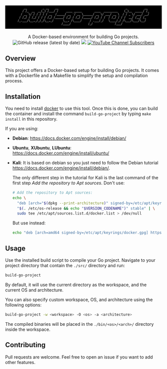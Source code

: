 ![](./.github/banner.png)

<p align="center">
    A Docker-based environment for building Go projects.
    <br>
    <img alt="GitHub release (latest by date)" src="https://img.shields.io/github/v/release/p0dalirius/docker-build-go-project">
    <a href="https://twitter.com/intent/follow?screen_name=podalirius_" title="Follow"><img src="https://img.shields.io/twitter/follow/podalirius_?label=Podalirius&style=social"></a>
    <a href="https://www.youtube.com/c/Podalirius_?sub_confirmation=1" title="Subscribe"><img alt="YouTube Channel Subscribers" src="https://img.shields.io/youtube/channel/subscribers/UCF_x5O7CSfr82AfNVTKOv_A?style=social"></a>
    <br>
</p>


## Overview

This project offers a Docker-based setup for building Go projects. It comes with a Dockerfile and a Makefile to simplify the setup and compilation process.


## Installation

You need to install [docker](https://docs.docker.com/engine/install/ubuntu/) to use this tool. Once this is done, you can build the container and install the command `build-go-project` by typing `make install` in this repository.

If you are using:
 - **Debian**: https://docs.docker.com/engine/install/debian/
 - **Ubuntu**, **XUbuntu**, **LUbuntu**: https://docs.docker.com/engine/install/ubuntu/
 - **Kali**: It is based on debian so you just need to follow the Debian tutorial https://docs.docker.com/engine/install/debian/.

   The only different step in the tutorial for Kali is the last command of the first step _Add the repository to Apt sources_. Don't use:
    ```sh
    # Add the repository to Apt sources:
    echo \
      "deb [arch="$(dpkg --print-architecture)" signed-by=/etc/apt/keyrings/docker.gpg] https://download.docker.com/linux/debian \
      "$(. /etc/os-release && echo "$VERSION_CODENAME")" stable" | \
      sudo tee /etc/apt/sources.list.d/docker.list > /dev/null
    ```
    
    But use instead:
    
    ```sh
    echo "deb [arch=amd64 signed-by=/etc/apt/keyrings/docker.gpg] https://download.docker.com/linux/debian bookworm stable" > /etc/apt/sources.list.d/docker.list
    ```


## Usage

Use the installed build script to compile your Go project. Navigate to your project directory that contain the `./src/` directory and run:

```sh
build-go-project
```

By default, it will use the current directory as the workspace, and the current OS and architecture.

You can also specify custom workspace, OS, and architecture using the following options:
```sh
build-go-project -w <workspace> -O <os> -a <architecture>
```

The compiled binaries will be placed in the `./bin/<os>/<arch>/` directory inside the workspace.

## Contributing

Pull requests are welcome. Feel free to open an issue if you want to add other features.
